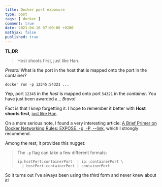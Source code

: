 ```yaml
---
title: Docker port exposure
type: post
tags: [ docker ]
comment: true
date: 2021-04-16 07:00:00 +0200
mathjax: false
published: true
---
```


**TL;DR**

> Host shoots first, just like Han.

*Presto!* What is the port in the host that is mapped onto the port in
the container?

```
docker run -p 12345:54321 ...
```

Yep, port `12345` in the *host* is mapped onto port `54321` in the
*container*. You have just been awarded a... *Bravo!*

Fact is that I *keep* forgetting it. I hope to remember it better with
**Host shoots first**, [just like Han][hsf].

On a more serious note, I found a very interesting article: [A Brief
Primer on Docker Networking Rules: EXPOSE, -p, -P, --link][primer],
which I strongly recommend.

Among the rest, it provides this nugget:

> The `-p` flag can take a few different formats:
>
>     ip:hostPort:containerPort  | ip::containerPort \
>       | hostPort:containerPort | containerPort

So it turns out I've always been using the *third* form and never knew
about it!

[primer]: https://www.ctl.io/developers/blog/post/docker-networking-rules/
[hsf]: https://en.wikipedia.org/wiki/Han_shot_first
